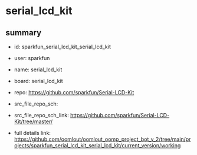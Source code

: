 # serial_lcd_kit
 
## summary 
* id: sparkfun_serial_lcd_kit_serial_lcd_kit
* user: sparkfun
* name: serial_lcd_kit
* board: serial_lcd_kit
* repo: https://github.com/sparkfun/Serial-LCD-Kit



* src_file_repo_sch: 
* src_file_repo_sch_link: https://github.com/sparkfun/Serial-LCD-Kit/tree/master/
* full details link: https://github.com/oomlout/oomlout_oomp_project_bot_v_2/tree/main/projects/sparkfun_serial_lcd_kit_serial_lcd_kit/current_version/working  







